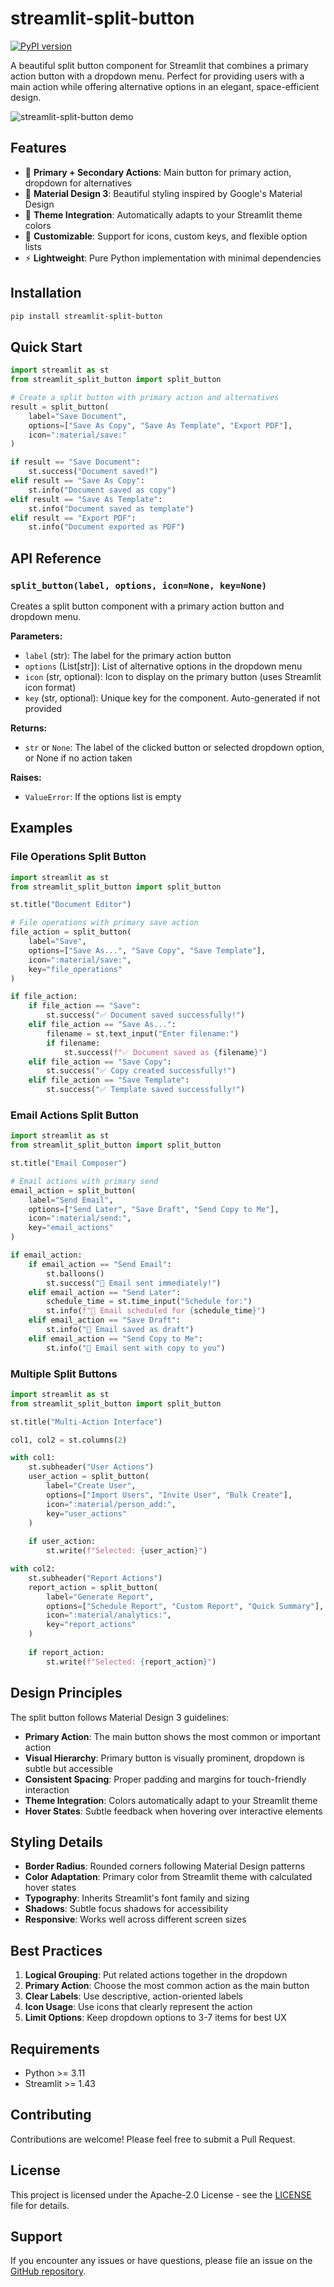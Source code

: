 # streamlit-split-button

[![PyPI version](https://badge.fury.io/py/streamlit-split-button.svg)](https://badge.fury.io/py/streamlit-split-button)


A beautiful split button component for Streamlit that combines a primary action button with a dropdown menu. Perfect for providing users with a main action while offering alternative options in an elegant, space-efficient design.


<img src="docs/streamlit_redirect_video.gif" alt="streamlit-split-button demo">

## Features

- 🎯 **Primary + Secondary Actions**: Main button for primary action, dropdown for alternatives
- 🎨 **Material Design 3**: Beautiful styling inspired by Google's Material Design
- 🌈 **Theme Integration**: Automatically adapts to your Streamlit theme colors
- 🔧 **Customizable**: Support for icons, custom keys, and flexible option lists
- ⚡ **Lightweight**: Pure Python implementation with minimal dependencies

## Installation

```bash
pip install streamlit-split-button
```

## Quick Start

```python
import streamlit as st
from streamlit_split_button import split_button

# Create a split button with primary action and alternatives
result = split_button(
    label="Save Document",
    options=["Save As Copy", "Save As Template", "Export PDF"],
    icon=":material/save:"
)

if result == "Save Document":
    st.success("Document saved!")
elif result == "Save As Copy":
    st.info("Document saved as copy")
elif result == "Save As Template":
    st.info("Document saved as template")
elif result == "Export PDF":
    st.info("Document exported as PDF")
```

## API Reference

### `split_button(label, options, icon=None, key=None)`

Creates a split button component with a primary action button and dropdown menu.

**Parameters:**
- `label` (str): The label for the primary action button
- `options` (List[str]): List of alternative options in the dropdown menu
- `icon` (str, optional): Icon to display on the primary button (uses Streamlit icon format)
- `key` (str, optional): Unique key for the component. Auto-generated if not provided

**Returns:**
- `str` or `None`: The label of the clicked button or selected dropdown option, or None if no action taken

**Raises:**
- `ValueError`: If the options list is empty

## Examples

### File Operations Split Button

```python
import streamlit as st
from streamlit_split_button import split_button

st.title("Document Editor")

# File operations with primary save action
file_action = split_button(
    label="Save",
    options=["Save As...", "Save Copy", "Save Template"],
    icon=":material/save:",
    key="file_operations"
)

if file_action:
    if file_action == "Save":
        st.success("✅ Document saved successfully!")
    elif file_action == "Save As...":
        filename = st.text_input("Enter filename:")
        if filename:
            st.success(f"✅ Document saved as {filename}")
    elif file_action == "Save Copy":
        st.success("✅ Copy created successfully!")
    elif file_action == "Save Template":
        st.success("✅ Template saved successfully!")
```

### Email Actions Split Button

```python
import streamlit as st
from streamlit_split_button import split_button

st.title("Email Composer")

# Email actions with primary send
email_action = split_button(
    label="Send Email",
    options=["Send Later", "Save Draft", "Send Copy to Me"],
    icon=":material/send:",
    key="email_actions"
)

if email_action:
    if email_action == "Send Email":
        st.balloons()
        st.success("📧 Email sent immediately!")
    elif email_action == "Send Later":
        schedule_time = st.time_input("Schedule for:")
        st.info(f"📅 Email scheduled for {schedule_time}")
    elif email_action == "Save Draft":
        st.info("💾 Email saved as draft")
    elif email_action == "Send Copy to Me":
        st.info("📧 Email sent with copy to you")
```

### Multiple Split Buttons

```python
import streamlit as st
from streamlit_split_button import split_button

st.title("Multi-Action Interface")

col1, col2 = st.columns(2)

with col1:
    st.subheader("User Actions")
    user_action = split_button(
        label="Create User",
        options=["Import Users", "Invite User", "Bulk Create"],
        icon=":material/person_add:",
        key="user_actions"
    )
    
    if user_action:
        st.write(f"Selected: {user_action}")

with col2:
    st.subheader("Report Actions")
    report_action = split_button(
        label="Generate Report",
        options=["Schedule Report", "Custom Report", "Quick Summary"],
        icon=":material/analytics:",
        key="report_actions"
    )
    
    if report_action:
        st.write(f"Selected: {report_action}")
```

## Design Principles

The split button follows Material Design 3 guidelines:

- **Primary Action**: The main button shows the most common or important action
- **Visual Hierarchy**: Primary button is visually prominent, dropdown is subtle but accessible
- **Consistent Spacing**: Proper padding and margins for touch-friendly interaction
- **Theme Integration**: Colors automatically adapt to your Streamlit theme
- **Hover States**: Subtle feedback when hovering over interactive elements

## Styling Details

- **Border Radius**: Rounded corners following Material Design patterns
- **Color Adaptation**: Primary color from Streamlit theme with calculated hover states
- **Typography**: Inherits Streamlit's font family and sizing
- **Shadows**: Subtle focus shadows for accessibility
- **Responsive**: Works well across different screen sizes

## Best Practices

1. **Logical Grouping**: Put related actions together in the dropdown
2. **Primary Action**: Choose the most common action as the main button
3. **Clear Labels**: Use descriptive, action-oriented labels
4. **Icon Usage**: Use icons that clearly represent the action
5. **Limit Options**: Keep dropdown options to 3-7 items for best UX

## Requirements

- Python >= 3.11
- Streamlit >= 1.43

## Contributing

Contributions are welcome! Please feel free to submit a Pull Request.

## License

This project is licensed under the Apache-2.0 License - see the [LICENSE](LICENSE) file for details.

## Support

If you encounter any issues or have questions, please file an issue on the [GitHub repository](https://github.com/EvobyteDigitalBiology/streamlit-split-button).